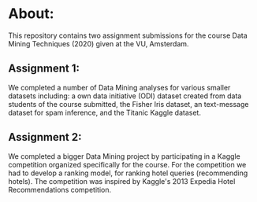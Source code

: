 # About:
This repository contains two assignment submissions for the course Data Mining Techniques (2020) given at the VU, Amsterdam.

## Assignment 1:
We completed a number of Data Mining analyses for various smaller datasets including: a own data initiative (ODI) dataset created from data students of the course submitted, the Fisher Iris dataset, an text-message dataset for spam inference, and the Titanic Kaggle dataset.
## Assignment 2:
We completed a bigger Data Mining project by participating in a Kaggle competition organized specifically for the course. For the competition we had to develop a ranking model, for ranking hotel queries (recommending hotels). The competition was inspired by Kaggle's 2013 Expedia Hotel Recommendations competition.
